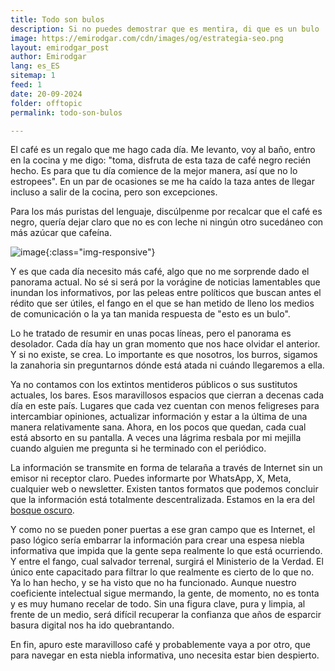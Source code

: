 ```yaml
---
title: Todo son bulos
description: Si no puedes demostrar que es mentira, di que es un bulo
image: https://emirodgar.com/cdn/images/og/estrategia-seo.png
layout: emirodgar_post
author: Emirodgar
lang: es_ES
sitemap: 1
feed: 1
date: 20-09-2024
folder: offtopic
permalink: todo-son-bulos

---
```

El café es un regalo que me hago cada día. Me levanto, voy al baño, entro en la cocina y me digo: "toma, disfruta de esta taza de café negro recién hecho. Es para que tu día comience de la mejor manera, así que no lo estropees". En un par de ocasiones se me ha caído la taza antes de llegar incluso a salir de la cocina, pero son excepciones.

Para los más puristas del lenguaje, discúlpenme por recalcar que el café es negro, quería dejar claro que no es con leche ni ningún otro sucedáneo con más azúcar que cafeína.

![image](https://github.com/user-attachments/assets/3a51432e-1d65-4061-853c-b968d5b064b5){:class="img-responsive"}

Y es que cada día necesito más café, algo que no me sorprende dado el panorama actual. No sé si será por la vorágine de noticias lamentables que inundan los informativos, por las peleas entre políticos que buscan antes el rédito que ser útiles, el fango en el que se han metido de lleno los medios de comunicación o la ya tan manida respuesta de "esto es un bulo".

Lo he tratado de resumir en unas pocas líneas, pero el panorama es desolador. Cada día hay un gran momento que nos hace olvidar el anterior. Y si no existe, se crea. Lo importante es que nosotros, los burros, sigamos la zanahoria sin preguntarnos dónde está atada ni cuándo llegaremos a ella.

Ya no contamos con los extintos mentideros públicos o sus sustitutos actuales, los bares. Esos maravillosos espacios que cierran a decenas cada día en este país. Lugares que cada vez cuentan con menos feligreses para intercambiar opiniones, actualizar información y estar a la última de una manera relativamente sana. Ahora, en los pocos que quedan, cada cual está absorto en su pantalla. A veces una lágrima resbala por mi mejilla cuando alguien me pregunta si he terminado con el periódico.

La información se transmite en forma de telaraña a través de Internet sin un emisor ni receptor claro. Puedes informarte por WhatsApp, X, Meta, cualquier web o newsletter. Existen tantos formatos que podemos concluir que la información está totalmente descentralizada. Estamos en la era del [bosque oscuro](https://emirodgar.com/bosque-oscuro).

Y como no se pueden poner puertas a ese gran campo que es Internet, el paso lógico sería embarrar la información para crear una espesa niebla informativa que impida que la gente sepa realmente lo que está ocurriendo. Y entre el fango, cual salvador terrenal, surgirá el Ministerio de la Verdad. El único ente capacitado para filtrar lo que realmente es cierto de lo que no. Ya lo han hecho, y se ha visto que no ha funcionado. Aunque nuestro coeficiente intelectual sigue mermando, la gente, de momento, no es tonta y es muy humano recelar de todo. Sin una figura clave, pura y limpia, al frente de un medio, será difícil recuperar la confianza que años de esparcir basura digital nos ha ido quebrantando.

En fin, apuro este maravilloso café y probablemente vaya a por otro, que para navegar en esta niebla informativa, uno necesita estar bien despierto.
